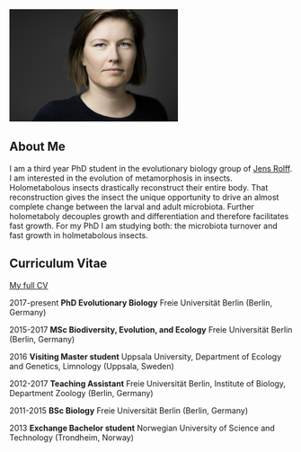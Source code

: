 <img src="My_Pic.JPG" width="300" height="200">

## About Me

I am a third year PhD student in the evolutionary biology group of [Jens Rolff](https://www.bcp.fu-berlin.de/en/biologie/arbeitsgruppen/zoologie/ag_rolff/people/rolff/index.html).
I am interested in the evolution of metamorphosis in insects. Holometabolous insects drastically reconstruct their entire body. That reconstruction gives the insect the unique opportunity to drive an almost complete change between the larval and adult microbiota. Further holometaboly decouples growth and differentiation and therefore facilitates fast growth. For my PhD I am studying both: the microbiota turnover and fast growth in holmetabolous insects.

## Curriculum Vitae

<a href="CM_CV_Dec21_2.html">My full CV</a>

2017-present
**PhD Evolutionary Biology** Freie Universität Berlin (Berlin, Germany)

2015-2017
**MSc Biodiversity, Evolution, and Ecology** Freie Universität Berlin (Berlin, Germany)

2016
**Visiting Master student** Uppsala University, Department of Ecology and Genetics, Limnology (Uppsala, Sweden)

2012-2017
**Teaching Assistant** Freie Universität Berlin, Institute of Biology, Department Zoology (Berlin, Germany)

2011-2015
**BSc Biology** Freie Universität Berlin (Berlin, Germany)

2013
**Exchange Bachelor student** Norwegian University of Science and Technology (Trondheim, Norway)
